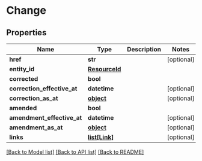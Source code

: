 # Change

## Properties
Name | Type | Description | Notes
------------ | ------------- | ------------- | -------------
**href** | **str** |  | [optional] 
**entity_id** | [**ResourceId**](ResourceId.md) |  | 
**corrected** | **bool** |  | 
**correction_effective_at** | **datetime** |  | [optional] 
**correction_as_at** | [**object**](.md) |  | [optional] 
**amended** | **bool** |  | 
**amendment_effective_at** | **datetime** |  | [optional] 
**amendment_as_at** | [**object**](.md) |  | [optional] 
**links** | [**list[Link]**](Link.md) |  | [optional] 

[[Back to Model list]](../README.md#documentation-for-models) [[Back to API list]](../README.md#documentation-for-api-endpoints) [[Back to README]](../README.md)


